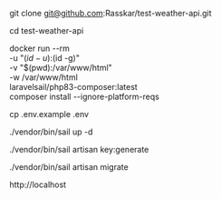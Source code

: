 git clone git@github.com:Rasskar/test-weather-api.git

cd test-weather-api

docker run --rm \
    -u "$(id -u):$(id -g)" \
    -v "$(pwd):/var/www/html" \
    -w /var/www/html \
    laravelsail/php83-composer:latest \
    composer install --ignore-platform-reqs

cp .env.example .env

./vendor/bin/sail up -d

./vendor/bin/sail artisan key:generate

./vendor/bin/sail artisan migrate

http://localhost
